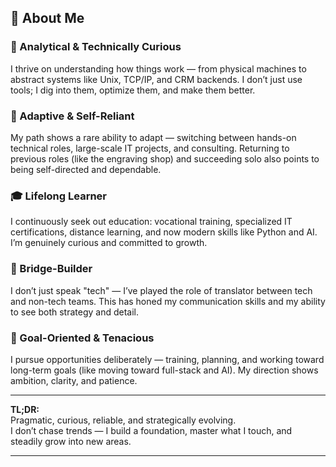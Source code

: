 
## 👋 About Me

### 🧠 Analytical & Technically Curious
I thrive on understanding how things work — from physical machines to abstract systems like Unix, TCP/IP, and CRM backends. I don’t just use tools; I dig into them, optimize them, and make them better.

### 🔄 Adaptive & Self-Reliant
My path shows a rare ability to adapt — switching between hands-on technical roles, large-scale IT projects, and consulting. Returning to previous roles (like the engraving shop) and succeeding solo also points to being self-directed and dependable.

### 🎓 Lifelong Learner
I continuously seek out education: vocational training, specialized IT certifications, distance learning, and now modern skills like Python and AI. I’m genuinely curious and committed to growth.

### 🤝 Bridge-Builder
I don’t just speak "tech" — I’ve played the role of translator between tech and non-tech teams. This has honed my communication skills and my ability to see both strategy and detail.

### 🚀 Goal-Oriented & Tenacious
I pursue opportunities deliberately — training, planning, and working toward long-term goals (like moving toward full-stack and AI). My direction shows ambition, clarity, and patience.

---

**TL;DR:**  
Pragmatic, curious, reliable, and strategically evolving.  
I don’t chase trends — I build a foundation, master what I touch, and steadily grow into new areas.

---

